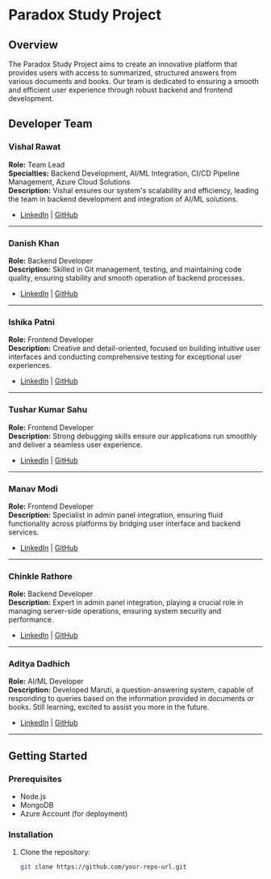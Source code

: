 # Paradox Study Project

## Overview

The Paradox Study Project aims to create an innovative platform that provides users with access to summarized, structured answers from various documents and books. Our team is dedicated to ensuring a smooth and efficient user experience through robust backend and frontend development.

## Developer Team

### Vishal Rawat
**Role:** Team Lead  
**Specialties:** Backend Development, AI/ML Integration, CI/CD Pipeline Management, Azure Cloud Solutions  
**Description:** Vishal ensures our system's scalability and efficiency, leading the team in backend development and integration of AI/ML solutions.  
- [LinkedIn](https://www.linkedin.com/in/vishalrawat14/) | [GitHub](https://github.com/Vicky2114)

---

### Danish Khan
**Role:** Backend Developer  
**Description:** Skilled in Git management, testing, and maintaining code quality, ensuring stability and smooth operation of backend processes.  
- [LinkedIn](#) | [GitHub](#)

---

### Ishika Patni
**Role:** Frontend Developer  
**Description:** Creative and detail-oriented, focused on building intuitive user interfaces and conducting comprehensive testing for exceptional user experiences.  
- [LinkedIn](#) | [GitHub](#)

---

### Tushar Kumar Sahu
**Role:** Frontend Developer  
**Description:** Strong debugging skills ensure our applications run smoothly and deliver a seamless user experience.  
- [LinkedIn](#) | [GitHub](#)

---

### Manav Modi
**Role:** Frontend Developer  
**Description:** Specialist in admin panel integration, ensuring fluid functionality across platforms by bridging user interface and backend services.  
- [LinkedIn](#) | [GitHub](#)

---

### Chinkle Rathore
**Role:** Backend Developer  
**Description:** Expert in admin panel integration, playing a crucial role in managing server-side operations, ensuring system security and performance.  
- [LinkedIn](#) | [GitHub](#)

---

### Aditya Dadhich
**Role:** AI/ML Developer  
**Description:** Developed Maruti, a question-answering system, capable of responding to queries based on the information provided in documents or books. Still learning, excited to assist you more in the future.  
- [LinkedIn](#) | [GitHub](#)

---

## Getting Started

### Prerequisites

- Node.js
- MongoDB
- Azure Account (for deployment)

### Installation

1. Clone the repository:
   ```bash
   git clone https://github.com/your-repo-url.git
